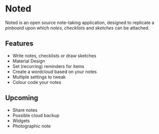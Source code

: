 # Noted

Noted is an open source note-taking application, designed to replicate a *pinboard* upon which *notes*, *checklists* and *sketches* can be attached.
## Features
- Write notes, checklists or draw sketches
- Material Design
- Set (recurring) reminders for items
- Create a wordcloud based on your notes
- Multiple settings to tweak
- Colour code your notes

## Upcoming
- Share notes
- Possible cloud backup
- Widgets
- Photographic note